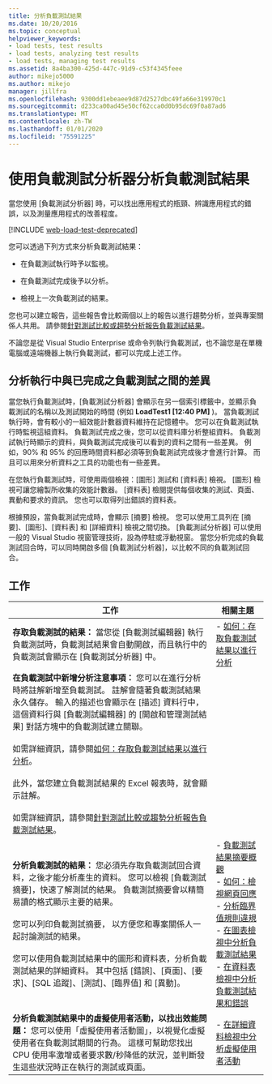 ```yaml
---
title: 分析負載測試結果
ms.date: 10/20/2016
ms.topic: conceptual
helpviewer_keywords:
- load tests, test results
- load tests, analyzing test results
- load tests, managing test results
ms.assetid: 8a4ba300-425d-447c-91d9-c53f4345feee
author: mikejo5000
ms.author: mikejo
manager: jillfra
ms.openlocfilehash: 9300dd1ebeaee9d87d2527dbc49fa66e319970c1
ms.sourcegitcommit: d233ca00ad45e50cf62cca0d0b95dc69f0a87ad6
ms.translationtype: MT
ms.contentlocale: zh-TW
ms.lasthandoff: 01/01/2020
ms.locfileid: "75591225"
---
```

# <a name="analyze-load-test-results-using-the-load-test-analyzer"></a>使用負載測試分析器分析負載測試結果

當您使用 [負載測試分析器] 時，可以找出應用程式的瓶頸、辨識應用程式的錯誤，以及測量應用程式的改善程度。

[!INCLUDE [web-load-test-deprecated](includes/web-load-test-deprecated.md)]

您可以透過下列方式來分析負載測試結果：

- 在負載測試執行時予以監視。

- 在負載測試完成後予以分析。

- 檢視上一次負載測試的結果。

您也可以建立報告，這些報告會比較兩個以上的報告以進行趨勢分析，並與專案關係人共用。 請參閱[針對測試比較或趨勢分析報告負載測試結果](../test/compare-load-test-results.md)。

不論您是從 Visual Studio Enterprise 或命令列執行負載測試，也不論您是在單機電腦或遠端機器上執行負載測試，都可以完成上述工作。

## <a name="differences-between-analyzing-a-running-and-a-completed-load-test"></a>分析執行中與已完成之負載測試之間的差異

當您執行負載測試時，[負載測試分析器] 會顯示在另一個索引標籤中，並顯示負載測試的名稱以及測試開始的時間 (例如 **LoadTest1 [12:40 PM]** )。 當負載測試執行時，會有較小的一組效能計數器資料維持在記憶體中。 您可以在負載測試執行時監視這組資料。 負載測試完成之後，您可以從資料庫分析整組資料。 負載測試執行時顯示的資料，與負載測試完成後可以看到的資料之間有一些差異。 例如，90% 和 95% 的回應時間資料都必須等到負載測試完成後才會進行計算。 而且可以用來分析資料之工具的功能也有一些差異。

在您執行負載測試時，可使用兩個檢視：[圖形] 測試和 [資料表] 檢視。 [圖形] 檢視可讓您繪製所收集的效能計數器。 [資料表] 檢閱提供每個收集的測試、頁面、異動和要求的資訊。 您也可以取得列出錯誤的資料表。

根據預設，當負載測試完成時，會顯示 [摘要] 檢視。 您可以使用工具列在 [摘要]、[圖形]、[資料表] 和 [詳細資料] 檢視之間切換。 [負載測試分析器] 可以使用一般的 Visual Studio 視窗管理技術，設為停駐或浮動視窗。 當您分析完成的負載測試回合時，可以同時開啟多個 [負載測試分析器]，以比較不同的負載測試回合。

## <a name="tasks"></a>工作

|工作|相關主題|
|-|-|
|**存取負載測試的結果：** 當您從 [負載測試編輯器] 執行負載測試時，負載測試結果會自動開啟，而且執行中的負載測試會顯示在 [負載測試分析器] 中。|-   [如何：存取負載測試結果以進行分析](../test/how-to-access-load-test-results-for-analysis.md)|
|**在負載測試中新增分析注意事項：** 您可以在進行分析時將註解新增至負載測試。 註解會隨著負載測試結果永久儲存。 輸入的描述也會顯示在 [描述] 資料行中，這個資料行與 [負載測試編輯器] 的 [開啟和管理測試結果] 對話方塊中的負載測試建立關聯。<br /><br /> 如需詳細資訊，請參閱[如何：存取負載測試結果以進行分析](../test/how-to-access-load-test-results-for-analysis.md)。<br /><br /> 此外，當您建立負載測試結果的 Excel 報表時，就會顯示註解。<br /><br /> 如需詳細資訊，請參閱[針對測試比較或趨勢分析報告負載測試結果](../test/compare-load-test-results.md)。||
|**分析負載測試的結果：** 您必須先存取負載測試回合資料，之後才能分析產生的資料。 您可以檢視 [負載測試摘要]，快速了解測試的結果。 負載測試摘要會以精簡易讀的格式顯示主要的結果。<br /><br /> 您可以列印負載測試摘要， 以方便您和專案關係人一起討論測試的結果。<br /><br /> 您可以使用負載測試結果中的圖形和資料表，分析負載測試結果的詳細資料。 其中包括 [錯誤]、[頁面]、[要求]、[SQL 追蹤]、[測試]、[臨界值] 和 [異動]。|-   [負載測試結果摘要概觀](../test/load-test-results-summary-overview.md)<br />-   [如何：檢視網頁回應](../test/how-to-view-web-page-response-time-in-a-load-test.md)<br />-   [分析臨界值規則違規](../test/analyze-threshold-rule-violations-in-load-tests.md)<br />-   [在圖表檢視中分析負載測試結果](../test/analyze-load-test-results-in-the-graphs-view.md)<br />-   [在資料表檢視中分析負載測試結果和錯誤](../test/analyze-load-test-results-and-errors-in-the-tables-view.md)|
|**分析負載測試結果中的虛擬使用者活動，以找出效能問題：** 您可以使用「虛擬使用者活動圖」，以視覺化虛擬使用者在負載測試期間的行為。 這樣可幫助您找出 CPU 使用率激增或者要求數/秒降低的狀況，並判斷發生這些狀況時正在執行的測試或頁面。|-   [在詳細資料檢視中分析虛擬使用者活動](../test/analyze-load-test-virtual-user-activity-in-the-details-view.md)|
